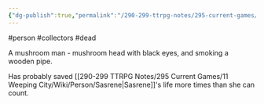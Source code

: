 ```yaml
---
{"dg-publish":true,"permalink":"/290-299-ttrpg-notes/295-current-games/11-weeping-city/wiki/person/cutter/"}
---
```



#person #collectors #dead

A mushroom man - mushroom head with black eyes, and smoking a wooden pipe.

Has probably saved [[290-299 TTRPG Notes/295 Current Games/11 Weeping City/Wiki/Person/Sasrene\|Sasrene]]'s life more times than she can count.